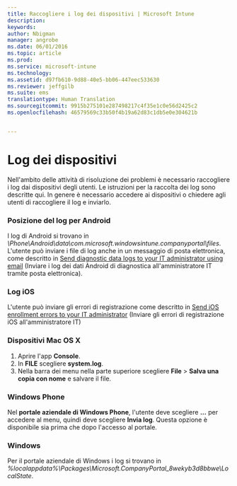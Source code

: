 ```yaml
---
title: Raccogliere i log dei dispositivi | Microsoft Intune
description: 
keywords: 
author: Nbigman
manager: angrobe
ms.date: 06/01/2016
ms.topic: article
ms.prod: 
ms.service: microsoft-intune
ms.technology: 
ms.assetid: d97fb610-9d88-40e5-bb06-447eec533630
ms.reviewer: jeffgilb
ms.suite: ems
translationtype: Human Translation
ms.sourcegitcommit: 9915b275101e287498217c4f35e1c0e56d2425c2
ms.openlocfilehash: 46579569c33b50f4b19a62d83c1db5e0e304621b


---
```


# Log dei dispositivi

Nell'ambito delle attività di risoluzione dei problemi è necessario raccogliere i log dai dispositivi degli utenti. Le istruzioni per la raccolta dei log sono descritte qui. In genere è necessario accedere ai dispositivi o chiedere agli utenti di raccogliere il log e inviarlo.

### Posizione del log per Android
I log di Android si trovano in *<Android Device>\Phone\Android\data\com.microsoft.windowsintune.companyportal\files*. L'utente può inviare i file di log anche in un messaggio di posta elettronica, come descritto in [Send diagnostic data logs to your IT administrator using email](/intune/enduser/send-diagnostic-data-logs-to-your-it-administrator-using-email-android) (Inviare i log dei dati Android di diagnostica all'amministratore IT tramite posta elettronica).

### Log iOS

L'utente può inviare gli errori di registrazione come descritto in [Send iOS enrollment errors to your IT administrator](/intune/enduser/send-errors-to-your-it-admin-ios) (Inviare gli errori di registrazione iOS all'amministratore IT)

### Dispositivi Mac OS X

1. Aprire l'app **Console**.
2. In **FILE** scegliere **system.log**.
3. Nella barra dei menu nella parte superiore scegliere **File** > **Salva una copia con nome** e salvare il file.

### Windows Phone

Nel **portale aziendale di Windows Phone**, l'utente deve scegliere **...** per accedere al menu, quindi deve scegliere **Invia log**. Questa opzione è disponibile sia prima che dopo l'accesso al portale.

### Windows

Per il portale aziendale di Windows i log si trovano in *%localappdata%\Packages\Microsoft.CompanyPortal_8wekyb3d8bbwe\LocalState*.



<!--HONumber=Jul16_HO4-->


